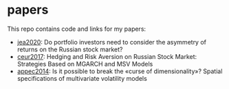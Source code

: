 # papers

This repo contains code and links for my papers:

* [jea2020](jea2020): Do portfolio investors need to consider the asymmetry of returns on the Russian stock market?
* [ceur2017](ceur2017): Hedging and Risk Aversion on Russian Stock Market: Strategies Based on MGARCH and MSV Models
* [appec2014](appec2014): Is it possible to break the «curse of dimensionality»? Spatial specifications of multivariate volatility models
